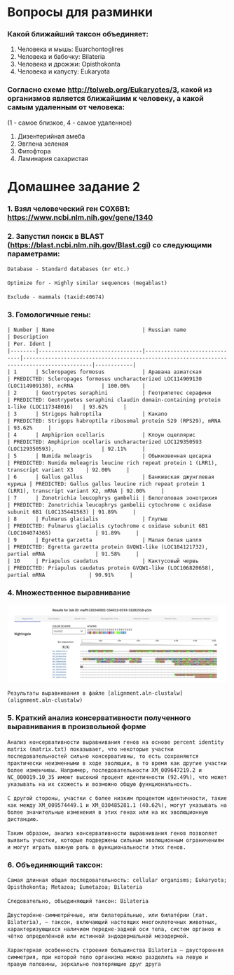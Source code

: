 # Вопросы для разминки

### Какой ближайший таксон объединяет:
1. Человека и мышь: Euarchontoglires
2. Человека и бабочку: Bilateria
3. Человека и дрожжи: Opisthokonta
4. Человека и капусту: Eukaryota

### Согласно схеме http://tolweb.org/Eukaryotes/3, какой из организмов является ближайшим к человеку, а какой самым удаленным от человека:

(1 - самое близкое, 4 - самое удаленное)

1. Дизентерийная амеба
2. Эвглена зеленая
3. Фитофтора
4. Ламинария сахаристая


# Домашнее задание 2

### 1. Взял человеческий ген COX6B1: https://www.ncbi.nlm.nih.gov/gene/1340

### 2. Запустил поиск в BLAST (https://blast.ncbi.nlm.nih.gov/Blast.cgi) со следующими параметрами:
    Database - Standard databases (nr etc.)

    Optimize for - Highly similar sequences (megablast)

    Exclude - mammals (taxid:40674)

### 3. Гомологичные гены:

    | Number | Name                            | Russian name                 | Description                                                                                | Per. Ident |
    |--------|---------------------------------|------------------------------|--------------------------------------------------------------------------------------------|------------|
    | 1      | Scleropages formosus            | Аравана азиатская            | PREDICTED: Scleropages formosus uncharacterized LOC114909130 (LOC114909130), ncRNA         | 100.00%    |
    | 2      | Geotrypetes seraphini           | Геотрипетес серафини         | PREDICTED: Geotrypetes seraphini claudin domain-containing protein 1-like (LOC117348016)   | 93.62%     |
    | 3      | Strigops habroptila             | Какапо                       | PREDICTED: Strigops habroptila ribosomal protein S29 (RPS29), mRNA                         | 93.62%     |
    | 4      | Amphiprion ocellaris            | Клоун оцеллярис              | PREDICTED: Amphiprion ocellaris uncharacterized LOC129350593 (LOC129350593),               | 92.11%     |
    | 5      | Numida meleagris                | Обыкновенная цесарка         | PREDICTED: Numida meleagris leucine rich repeat protein 1 (LRR1), transcript variant X3    | 92.00%	    |
    | 6      | Gallus gallus                   | Банкивская джунглевая курица | PREDICTED: Gallus gallus leucine rich repeat protein 1 (LRR1), transcript variant X2, mRNA | 92.00%	    |
    | 7      | Zonotrichia leucophrys gambelii | Белоголовая зонотрихия       | PREDICTED: Zonotrichia leucophrys gambelii cytochrome c oxidase subunit 6B1 (LOC135441563) | 91.89%	    |
    | 8      | Fulmarus glacialis              | Глупыш                       | PREDICTED: Fulmarus glacialis cytochrome c oxidase subunit 6B1 (LOC104074365)              | 91.89%	    |
    | 9      | Egretta garzetta                | Малая белая цапля            | PREDICTED: Egretta garzetta protein GVQW1-like (LOC104121732), partial mRNA                | 91.58%	    |
    | 10     | Priapulus caudatus              | Кактусовый червь             | PREDICTED: Priapulus caudatus protein GVQW1-like (LOC106820658), partial mRNA              | 90.91%	    |

### 4. Множественное выравнивание

![alignment_result.png](alignment_result.png)
    
    Результаты выравнивания в файле [alignment.aln-clustalw](alignment.aln-clustalw)

### 5. Краткий анализ консервативности полученного выравнивания в произвольной форме

    Анализ консервативности выравнивания генов на основе percent identity matrix (matrix.txt) показывает, что некоторые участки последовательностей сильно консервативны, то есть сохраняются практически неизменными в ходе эволюции, в то время как другие участки более изменчивы. Например, последовательности XM_009647219.2 и NC_000019.10_35 имеют высокий процент идентичности (92.49%), что может указывать на их схожесть и возможно общую функциональность.

    С другой стороны, участки с более низким процентом идентичности, такие как между XM_009574449.1 и XM_030485281.1 (40.62%), могут указывать на более значительные изменения в этих генах или на их эволюционную дистанцию.
    
    Таким образом, анализ консервативности выравнивания генов позволяет выявить участки, которые подвержены сильным эволюционным ограничениям и могут играть важную роль в функциональности этих генов.

### 6. Объединяющий таксон: 

    Самая длинная общая последовательность: cellular organisms; Eukaryota; Opisthokonta; Metazoa; Eumetazoa; Bilateria
    
    Следовательно, объединяющий таксон: Bilateria
    
    Двусторо́нне-симметри́чные, или билатера́льные, или билате́рии (лат. Bilateria), — таксон, включающий настоящих многоклеточных животных, характеризующихся наличием передне-задней оси тела, систем органов и чётко определённой или истинной эндодермальной мезодермой.
    
    Характерная особенность строения большинства Bilateria — двусторонняя симметрия, при которой тело организма можно разделить на левую и правую половины, зеркально повторяющие друг друга

